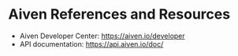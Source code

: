 # Aiven References and Resources
- Aiven Developer Center: https://aiven.io/developer
- API documentation: https://api.aiven.io/doc/
